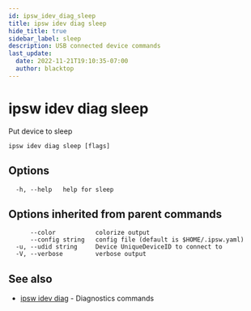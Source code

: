 ```yaml
---
id: ipsw_idev_diag_sleep
title: ipsw idev diag sleep
hide_title: true
sidebar_label: sleep
description: USB connected device commands
last_update:
  date: 2022-11-21T19:10:35-07:00
  author: blacktop
---
```

# ipsw idev diag sleep

Put device to sleep

```
ipsw idev diag sleep [flags]
```

## Options

```
  -h, --help   help for sleep
```

## Options inherited from parent commands

```
      --color           colorize output
      --config string   config file (default is $HOME/.ipsw.yaml)
  -u, --udid string     Device UniqueDeviceID to connect to
  -V, --verbose         verbose output
```

## See also

* [ipsw idev diag](/docs/cli/idev/ipsw_idev_diag)	 - Diagnostics commands

